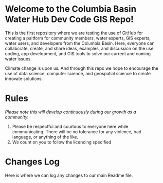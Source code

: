 # Welcome to the Columbia Basin Water Hub Dev Code GIS Repo!

 This is the first repository where we are testing the use of GitHub for creating a paltform for community members, water experts, GIS experts, water users, and developers from the Columbia Basin. Here, everyone can collaborate, create, and share ideas, examples, and discussion on the use coding, app development, and GIS tools to solve our current and coming water issues.
 
 Climate change is upon us. And through this repo we hope to encourage the use of data science, computer science, and geospatial science to create innovate solutions.
 
 # Rules
 
 _Please note this will develop continuously during our growth as a community._
 
 1. Please be respectful and courtous to everyone here while communicating. There will be no tolerance for any violence, bad language, or anything of the like. 
 2. We count on you to follow the licencing specified
 
# Changes Log

Here is where we can log any changes to our main Readme file. 
